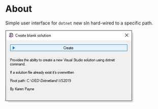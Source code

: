# About

Simple user interface for `dotnet` new sln hard-wired to a specific path.

![img](assets/screenshot.png)